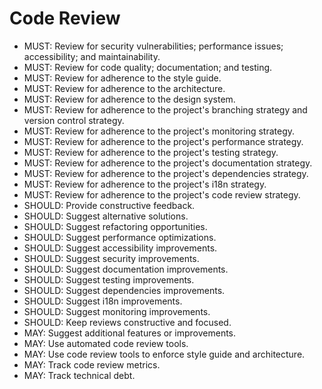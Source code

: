 # Code Review

- MUST: Review for security vulnerabilities; performance issues; accessibility; and maintainability.
- MUST: Review for code quality; documentation; and testing.
- MUST: Review for adherence to the style guide.
- MUST: Review for adherence to the architecture.
- MUST: Review for adherence to the design system.
- MUST: Review for adherence to the project's branching strategy and version control strategy.
- MUST: Review for adherence to the project's monitoring strategy.
- MUST: Review for adherence to the project's performance strategy.
- MUST: Review for adherence to the project's testing strategy.
- MUST: Review for adherence to the project's documentation strategy.
- MUST: Review for adherence to the project's dependencies strategy.
- MUST: Review for adherence to the project's i18n strategy.
- MUST: Review for adherence to the project's code review strategy.
- SHOULD: Provide constructive feedback.
- SHOULD: Suggest alternative solutions.
- SHOULD: Suggest refactoring opportunities.
- SHOULD: Suggest performance optimizations.
- SHOULD: Suggest accessibility improvements.
- SHOULD: Suggest security improvements.
- SHOULD: Suggest documentation improvements.
- SHOULD: Suggest testing improvements.
- SHOULD: Suggest dependencies improvements.
- SHOULD: Suggest i18n improvements.
- SHOULD: Suggest monitoring improvements.
- SHOULD: Keep reviews constructive and focused.
- MAY: Suggest additional features or improvements.
- MAY: Use automated code review tools.
- MAY: Use code review tools to enforce style guide and architecture.
- MAY: Track code review metrics.
- MAY: Track technical debt.
